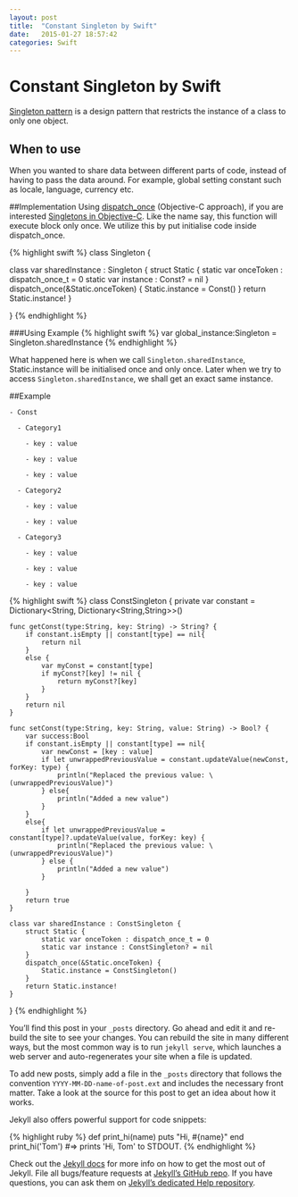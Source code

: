 ```yaml
---
layout: post
title:  "Constant Singleton by Swift"
date:   2015-01-27 18:57:42
categories: Swift 
---
```

# Constant Singleton by Swift
[Singleton pattern](http://www.galloway.me.uk/tutorials/singleton-classes/) is a design pattern that restricts 
the instance of a class to only one object. 

## When to use
When you wanted to share data between different parts of code, instead of having to pass the data around. For example,
global setting constant such as locale, language, currency etc.

##Implementation
Using [dispatch_once](https://developer.apple.com/library/mac/documentation/Darwin/Reference/ManPages/man3/dispatch_once_f.3.html) (Objective-C approach), if you are interested [Singletons in Objective-C](http://www.galloway.me.uk/tutorials/singleton-classes/). Like the name say, this function will execute block only once. We utilize this by put initialise code inside dispatch_once.

{% highlight swift %}
class Singleton {

  class var sharedInstance : Singleton {
    struct Static {
        static var onceToken : dispatch_once_t = 0
        static var instance : Const? = nil
    }
    dispatch_once(&Static.onceToken) {
        Static.instance = Const()
    }
    return Static.instance!
  }
  
}
{% endhighlight %}

###Using Example
{% highlight swift %}
var global_instance:Singleton = Singleton.sharedInstance
{% endhighlight %}

What happened here is when we call `Singleton.sharedInstance`, Static.instance will be initialised once and only once. Later when we try to access `Singleton.sharedInstance`, we shall get an exact same instance.  





##Example
```
- Const

  - Category1

    - key : value 

    - key : value 

    - key : value 

  - Category2

    - key : value 

    - key : value 

  - Category3

    - key : value 

    - key : value 

    - key : value 
```

{% highlight swift %}
class ConstSingleton {
    private var constant = Dictionary<String, Dictionary<String,String>>()
    
    func getConst(type:String, key: String) -> String? {
        if constant.isEmpty || constant[type] == nil{
            return nil
        }
        else {
            var myConst = constant[type]
            if myConst?[key] != nil {
                return myConst?[key]
            }
        }
        return nil
    }
    
    func setConst(type:String, key: String, value: String) -> Bool? {
        var success:Bool
        if constant.isEmpty || constant[type] == nil{
            var newConst = [key : value]
            if let unwrappedPreviousValue = constant.updateValue(newConst, forKey: type) {
                println("Replaced the previous value: \(unwrappedPreviousValue)")
            } else{
                println("Added a new value")
            }
        }
        else{
            if let unwrappedPreviousValue = constant[type]?.updateValue(value, forKey: key) {
                println("Replaced the previous value: \(unwrappedPreviousValue)")
            } else {
                println("Added a new value")
            }
            
        }
        return true
    }
    
    class var sharedInstance : ConstSingleton {
        struct Static {
            static var onceToken : dispatch_once_t = 0
            static var instance : ConstSingleton? = nil
        }
        dispatch_once(&Static.onceToken) {
            Static.instance = ConstSingleton()
        }
        return Static.instance!
    }
}
{% endhighlight %}


You’ll find this post in your `_posts` directory. Go ahead and edit it and re-build the site to see your changes. You can rebuild the site in many different ways, but the most common way is to run `jekyll serve`, which launches a web server and auto-regenerates your site when a file is updated.

To add new posts, simply add a file in the `_posts` directory that follows the convention `YYYY-MM-DD-name-of-post.ext` and includes the necessary front matter. Take a look at the source for this post to get an idea about how it works.

Jekyll also offers powerful support for code snippets:

{% highlight ruby %}
def print_hi(name)
  puts "Hi, #{name}"
end
print_hi('Tom')
#=> prints 'Hi, Tom' to STDOUT.
{% endhighlight %}

Check out the [Jekyll docs][jekyll] for more info on how to get the most out of Jekyll. File all bugs/feature requests at [Jekyll’s GitHub repo][jekyll-gh]. If you have questions, you can ask them on [Jekyll’s dedicated Help repository][jekyll-help].

[jekyll]:      http://jekyllrb.com
[jekyll-gh]:   https://github.com/jekyll/jekyll
[jekyll-help]: https://github.com/jekyll/jekyll-help
